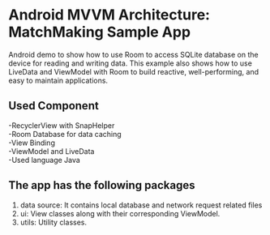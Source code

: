 # Android MVVM Architecture: MatchMaking Sample App

Android demo to show how to use Room to access SQLite database on the device for reading and writing data. This example also shows how to use LiveData and ViewModel with Room to build reactive, well-performing, and easy to maintain applications.


## Used Component

-RecyclerView with SnapHelper \
-Room Database for data caching\
-View Binding \
-ViewModel and LiveData \
-Used language Java 



## The app has the following packages

1. data source: It contains local database and network request related files
2. ui: View classes along with their corresponding ViewModel.
3. utils: Utility classes.
